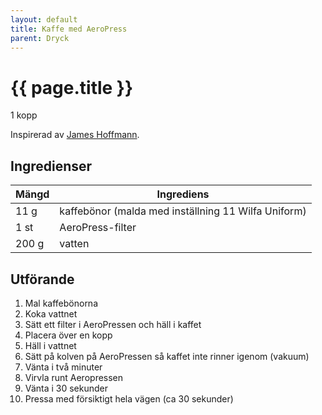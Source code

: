 ```yaml
---
layout: default
title: Kaffe med AeroPress
parent: Dryck
---
```


# {{ page.title }}

1 kopp

Inspirerad av [James Hoffmann](https://www.youtube.com/watch?v=j6VlT_jUVPc).

## Ingredienser

Mängd|Ingrediens
------------ | -------------
11 g|kaffebönor (malda med inställning 11 Wilfa Uniform)
1 st|AeroPress-filter
200 g|vatten

## Utförande
1. Mal kaffebönorna
2. Koka vattnet
3. Sätt ett filter i AeroPressen och häll i kaffet
4. Placera över en kopp
5. Häll i vattnet
6. Sätt på kolven på AeroPressen så kaffet inte rinner igenom (vakuum)
7. Vänta i två minuter
8. Virvla runt Aeropressen
9. Vänta i 30 sekunder
10. Pressa med försiktigt hela vägen (ca 30 sekunder)
